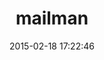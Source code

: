 ---
layout: post
title:  "mailman"
repo:   "titanous/mailman"
date:   2015-02-18 17:22:46
gemurl: https://github.com/titanous/mailman
---
